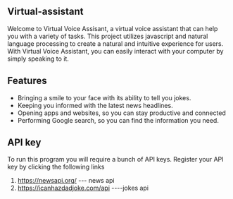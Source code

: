 ## Virtual-assistant
Welcome to Virtual Voice Assisant, a virtual voice assistant that can help you with a variety of tasks. This project utilizes javascript and natural language processing to create a natural and intuitive experience for users. With Virtual Voice Assistant, you can easily interact with your computer by simply speaking to it.



## Features

- Bringing a smile to your face with its ability to tell you jokes.
- Keeping you informed with the latest news headlines.
- Opening apps and websites, so you can stay productive and connected
- Performing Google search, so you can find the information you need.

## API key
To run this program you will require a bunch of API keys. Register your API key by clicking the following links

1) https://newsapi.org/    --- news api
2) https://icanhazdadjoke.com/api   ----jokes api

